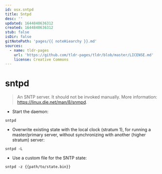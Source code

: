 ```yaml
---
id: osx.sntpd
title: Sntpd
desc: ''
updated: 1644840636312
created: 1644840636312
stub: false
isDir: false
gitNotePath: 'pages/{{ noteHiearchy }}.md'
sources:
  - name: tldr-pages
    url: 'https://github.com/tldr-pages/tldr/blob/master/LICENSE.md'
    license: Creative Commons
---
```

# sntpd

> An SNTP server.
> It should not be invoked manually.
> More information: <https://linux.die.net/man/8/snmpd>.

- Start the daemon:

`sntpd`

- Overwrite existing state with the local clock (stratum 1), for running a master/primary server, without synchronizing with another (higher stratum) server:

`sntpd -L`

- Use a custom file for the SNTP state:

`sntpd -z {{path/to/state.bin}}`

